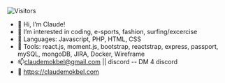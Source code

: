 ![Visitors](https://api.visitorbadge.io/api/visitors?path=cmokbel1&label=visitors&labelColor=%23d9e3f0&countColor=%23f47373&style=plastic)

-  👋 Hi, I’m Claude!
- 👀 I’m interested in coding, e-sports, fashion, surfing/excercise
- 🌱 Languages: Javascript, PHP, HTML, CSS
- :wrench: Tools: react.js, moment.js, bootstrap, reactstrap, express, passport, mySQL, mongoDB, JIRA, Docker, Wireframe
- 📫claudemokbel@gmail.com || discord -- DM 4 discord
- :link: https://claudemokbel.com

<!---
cmokbel1/cmokbel1 is a ✨ special ✨ repository because its `README.md` (this file) appears on your GitHub profile.
You can click the Preview link to take a look at your changes.
--->
